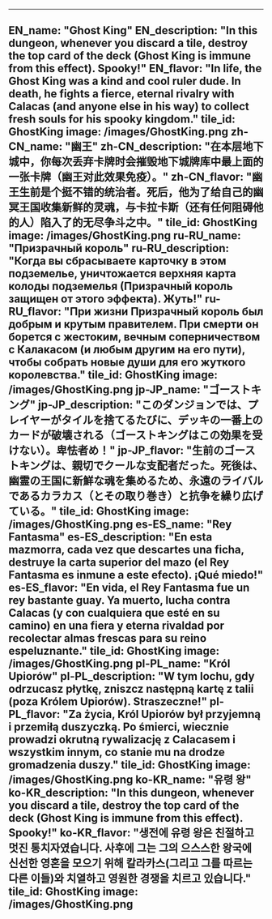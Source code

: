 ---

EN_name: "Ghost King"
EN_description: "In this dungeon, whenever you discard a tile, destroy the top card of the deck (Ghost King is immune from this effect).  Spooky!"
EN_flavor: "In life, the Ghost King was a kind and cool ruler dude. In death, he fights a fierce, eternal rivalry with Calacas (and anyone else in his way) to collect fresh souls for his spooky kingdom."
tile_id: GhostKing
image: /images/GhostKing.png
zh-CN_name: "幽王"
zh-CN_description: "在本层地下城中，你每次丢弃卡牌时会摧毁地下城牌库中最上面的一张卡牌（幽王对此效果免疫）。"
zh-CN_flavor: "幽王生前是个挺不错的统治者。死后，他为了给自己的幽冥王国收集新鲜的灵魂，与卡拉卡斯（还有任何阻碍他的人）陷入了的无尽争斗之中。"
tile_id: GhostKing
image: /images/GhostKing.png
ru-RU_name: "Призрачный король"
ru-RU_description: "Когда вы сбрасываете карточку в этом подземелье, уничтожается верхняя карта колоды подземелья (Призрачный король защищен от этого эффекта). Жуть!"
ru-RU_flavor: "При жизни Призрачный король был добрым и крутым правителем. При смерти он борется с жестоким, вечным соперничеством с Калакасом (и любым другим на его пути), чтобы собрать новые души для его жуткого королевства."
tile_id: GhostKing
image: /images/GhostKing.png
jp-JP_name: "ゴーストキング"
jp-JP_description: "このダンジョンでは、プレイヤーがタイルを捨てるたびに、デッキの一番上のカードが破壊される（ゴーストキングはこの効果を受けない）。卑怯者め！"
jp-JP_flavor: "生前のゴーストキングは、親切でクールな支配者だった。死後は、幽霊の王国に新鮮な魂を集めるため、永遠のライバルであるカラカス（とその取り巻き）と抗争を繰り広げている。"
tile_id: GhostKing
image: /images/GhostKing.png
es-ES_name: "Rey Fantasma"
es-ES_description: "En esta mazmorra, cada vez que descartes una ficha, destruye la carta superior del mazo (el Rey Fantasma es inmune a este efecto). ¡Qué miedo!"
es-ES_flavor: "En vida, el Rey Fantasma fue un rey bastante guay. Ya muerto, lucha contra Calacas (y con cualquiera que esté en su camino) en una fiera y eterna rivaldad por recolectar almas frescas para su reino espeluznante."
tile_id: GhostKing
image: /images/GhostKing.png
pl-PL_name: "Król Upiorów"
pl-PL_description: "W tym lochu, gdy odrzucasz płytkę, zniszcz następną kartę z talii (poza Królem Upiorów). Straszeczne!"
pl-PL_flavor: "Za życia, Król Upiorów był przyjemną i przemiłą duszyczką. Po śmierci, wiecznie prowadzi okrutną rywalizację z Calacasem i wszystkim innym, co stanie mu na drodze gromadzenia duszy."
tile_id: GhostKing
image: /images/GhostKing.png
ko-KR_name: "유령 왕"
ko-KR_description: "In this dungeon, whenever you discard a tile, destroy the top card of the deck (Ghost King is immune from this effect).  Spooky!"
ko-KR_flavor: "생전에 유령 왕은 친절하고 멋진 통치자였습니다. 사후에 그는 그의 으스스한 왕국에 신선한 영혼을 모으기 위해 칼라카스(그리고 그를 따르는 다른 이들)와 치열하고 영원한 경쟁을 치르고 있습니다."
tile_id: GhostKing
image: /images/GhostKing.png
---